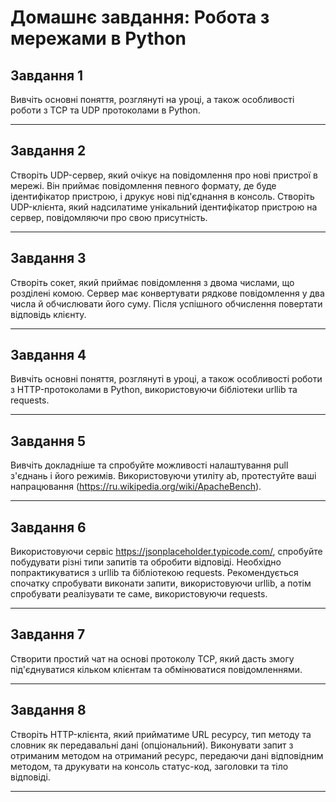 # Домашнє завдання: Робота з мережами в Python

## Завдання 1

Вивчіть основні поняття, розглянуті на уроці, а також особливості роботи з TCP та UDP протоколами в Python.

---

## Завдання 2

Створіть UDP-сервер, який очікує на повідомлення про нові пристрої в мережі. Він приймає повідомлення певного формату, де буде ідентифікатор пристрою, і друкує нові під'єднання в консоль. Створіть UDP-клієнта, який надсилатиме унікальний ідентифікатор пристрою на сервер, повідомляючи про свою присутність.

---

## Завдання 3

Створіть сокет, який приймає повідомлення з двома числами, що розділені комою. Сервер має конвертувати рядкове повідомлення у два числа й обчислювати його суму. Після успішного обчислення повертати відповідь клієнту.

---

## Завдання 4

Вивчіть основні поняття, розглянуті в уроці, а також особливості роботи з HTTP-протоколами в Python, використовуючи бібліотеки urllib та requests.

---

## Завдання 5

Вивчіть докладніше та спробуйте можливості налаштування pull з'єднань і його режимів. Використовуючи утиліту ab, протестуйте ваші напрацювання (https://ru.wikipedia.org/wiki/ApacheBench).

---

## Завдання 6

Використовуючи сервіс https://jsonplaceholder.typicode.com/, спробуйте побудувати різні типи запитів та обробити відповіді. Необхідно попрактикуватися з urllib та бібліотекою requests. Рекомендується спочатку спробувати виконати запити, використовуючи urllib, а потім спробувати реалізувати те саме, використовуючи requests.

---

## Завдання 7

Створити простий чат на основі протоколу TCP, який дасть змогу під'єднуватися кільком клієнтам та обмінюватися повідомленнями.

---

## Завдання 8

Створіть HTTP-клієнта, який прийматиме URL ресурсу, тип методу та словник як передавальні дані (опціональний). Виконувати запит з отриманим методом на отриманий ресурс, передаючи дані відповідним методом, та друкувати на консоль статус-код, заголовки та тіло відповіді.

---
